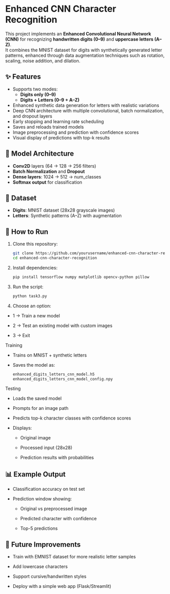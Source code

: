 # Enhanced CNN Character Recognition

This project implements an **Enhanced Convolutional Neural Network (CNN)** for recognizing **handwritten digits (0–9)** and **uppercase letters (A–Z)**.  
It combines the MNIST dataset for digits with synthetically generated letter patterns, enhanced through data augmentation techniques such as rotation, scaling, noise addition, and dilation.  

## ✨ Features
- Supports two modes:
  - **Digits only (0–9)**
  - **Digits + Letters (0–9 + A–Z)**
- Enhanced synthetic data generation for letters with realistic variations
- Deep CNN architecture with multiple convolutional, batch normalization, and dropout layers
- Early stopping and learning rate scheduling
- Saves and reloads trained models
- Image preprocessing and prediction with confidence scores
- Visual display of predictions with top-k results

## 🧠 Model Architecture
- **Conv2D** layers (64 → 128 → 256 filters)
- **Batch Normalization** and **Dropout**
- **Dense layers**: 1024 → 512 → num_classes
- **Softmax output** for classification

## 📂 Dataset
- **Digits**: MNIST dataset (28x28 grayscale images)
- **Letters**: Synthetic patterns (A–Z) with augmentation

## 🚀 How to Run

1. Clone this repository:
   ```bash
   git clone https://github.com/yourusername/enhanced-cnn-character-recognition.git
   cd enhanced-cnn-character-recognition

2. Install dependencies:
   ```bash
   pip install tensorflow numpy matplotlib opencv-python pillow


3. Run the script:
   ```bash
   python task3.py


4. Choose an option:

- 1 → Train a new model

- 2 → Test an existing model with custom images

- 3 → Exit

Training

- Trains on MNIST + synthetic letters

- Saves the model as:

  ```bash
  enhanced_digits_letters_cnn_model.h5
  enhanced_digits_letters_cnn_model_config.npy

Testing

- Loads the saved model

- Prompts for an image path

- Predicts top-k character classes with confidence scores

- Displays:

   - Original image

   - Processed input (28x28)

   - Prediction results with probabilities

## 📊 Example Output

- Classification accuracy on test set

- Prediction window showing:

   - Original vs preprocessed image

   - Predicted character with confidence

   - Top-5 predictions

## 🔮 Future Improvements

- Train with EMNIST dataset for more realistic letter samples

- Add lowercase characters

- Support cursive/handwritten styles

- Deploy with a simple web app (Flask/Streamlit)

